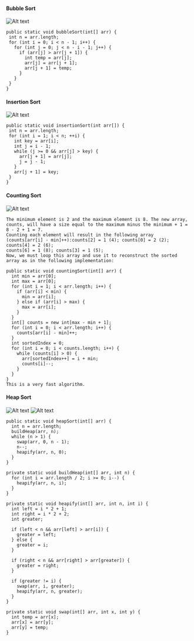 #### Bubble Sort
![Alt text](images/bubbleSort.PNG?raw=true "Bubble Sort")
    
 ```
public static void bubbleSort(int[] arr) {
  int n = arr.length;
  for (int i = 0; i < n - 1; i++) {
    for (int j = 0; j < n - i - 1; j++) {
      if (arr[j] > arr[j + 1]) {
        int temp = arr[j];
        arr[j] = arr[j + 1];
        arr[j + 1] = temp;
      }
    }
  }
}
```
#### Insertion Sort
![Alt text](images/insertionSort.PNG?raw=true "Insertion Sort")
    
 ```
public static void insertionSort(int arr[]) {
  int n = arr.length;
  for (int i = 1; i < n; ++i) {
    int key = arr[i];
    int j = i - 1;
    while (j >= 0 && arr[j] > key) {
      arr[j + 1] = arr[j];
      j = j - 1;
    }
    arr[j + 1] = key;
  }
}
```
#### Counting Sort
![Alt text](images/countingSort.PNG?raw=true "Counting Sort")
```
The minimum element is 2 and the maximum element is 8. The new array, counts, will have a size equal to the maximum minus the minimum + 1 = 8 - 2 + 1 = 7.
Counting each element will result in the following array (counts[arr[i] - min]++):counts[2] = 1 (4); counts[0] = 2 (2); counts[4] = 2 (6);
counts[6] = 1 (8); counts[3] = 1 (5);
Now, we must loop this array and use it to reconstruct the sorted array as in the following implementation:

public static void countingSort(int[] arr) {
  int min = arr[0];
  int max = arr[0];
  for (int i = 1; i < arr.length; i++) {
    if (arr[i] < min) {
      min = arr[i];
    } else if (arr[i] > max) {
      max = arr[i];
    }
  }
  int[] counts = new int[max - min + 1];
  for (int i = 0; i < arr.length; i++) {
    counts[arr[i] - min]++;
  }
  int sortedIndex = 0;
  for (int i = 0; i < counts.length; i++) {
    while (counts[i] > 0) {
      arr[sortedIndex++] = i + min;
      counts[i]--;
    }
  }
}
This is a very fast algorithm.
```

#### Heap Sort
![Alt text](images/heapSort.PNG?raw=true "Heap Sort")
![Alt text](images/heapSort2.PNG?raw=true "Heap Sort")
```
public static void heapSort(int[] arr) {
  int n = arr.length;
  buildHeap(arr, n);
  while (n > 1) {
    swap(arr, 0, n - 1);
    n--;
    heapify(arr, n, 0);
  }
}

private static void buildHeap(int[] arr, int n) {
  for (int i = arr.length / 2; i >= 0; i--) {
    heapify(arr, n, i);
  }
}

private static void heapify(int[] arr, int n, int i) {
  int left = i * 2 + 1;
  int right = i * 2 + 2;
  int greater;

  if (left < n && arr[left] > arr[i]) {
    greater = left;
  } else {
    greater = i;
  }

  if (right < n && arr[right] > arr[greater]) {
    greater = right;
  }

  if (greater != i) {
    swap(arr, i, greater);
    heapify(arr, n, greater);
  }
}

private static void swap(int[] arr, int x, int y) {
  int temp = arr[x];
  arr[x] = arr[y];
  arr[y] = temp;
}
```